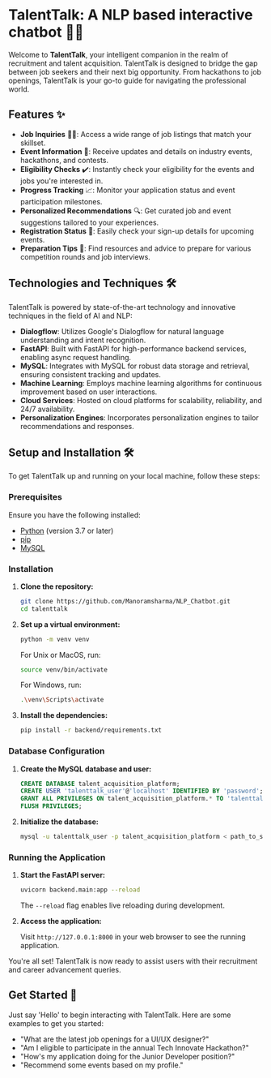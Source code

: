 # TalentTalk: A NLP based interactive chatbot 🤖💼

Welcome to **TalentTalk**, your intelligent companion in the realm of recruitment and talent acquisition. TalentTalk is designed to bridge the gap between job seekers and their next big opportunity. From hackathons to job openings, TalentTalk is your go-to guide for navigating the professional world.

## Features ✨

- **Job Inquiries** 🕵️‍♂️: Access a wide range of job listings that match your skillset.
- **Event Information** 📅: Receive updates and details on industry events, hackathons, and contests.
- **Eligibility Checks** ✔️: Instantly check your eligibility for the events and jobs you're interested in.
- **Progress Tracking** 📈: Monitor your application status and event participation milestones.
- **Personalized Recommendations** 🔍: Get curated job and event suggestions tailored to your experiences.
- **Registration Status** 📝: Easily check your sign-up details for upcoming events.
- **Preparation Tips** 📘: Find resources and advice to prepare for various competition rounds and job interviews.

## Technologies and Techniques 🛠️

TalentTalk is powered by state-of-the-art technology and innovative techniques in the field of AI and NLP:

- **Dialogflow**: Utilizes Google's Dialogflow for natural language understanding and intent recognition.
- **FastAPI**: Built with FastAPI for high-performance backend services, enabling async request handling.
- **MySQL**: Integrates with MySQL for robust data storage and retrieval, ensuring consistent tracking and updates.
- **Machine Learning**: Employs machine learning algorithms for continuous improvement based on user interactions.
- **Cloud Services**: Hosted on cloud platforms for scalability, reliability, and 24/7 availability.
- **Personalization Engines**: Incorporates personalization engines to tailor recommendations and responses.

## Setup and Installation 🛠️

To get TalentTalk up and running on your local machine, follow these steps:

### Prerequisites

Ensure you have the following installed:
- [Python](https://www.python.org/downloads/) (version 3.7 or later)
- [pip](https://pip.pypa.io/en/stable/installation/)
- [MySQL](https://dev.mysql.com/doc/mysql-installation-excerpt/5.7/en/)

### Installation

1. **Clone the repository:**
    ```bash
    git clone https://github.com/Manoramsharma/NLP_Chatbot.git
    cd talenttalk
    ```

2. **Set up a virtual environment:**
    ```bash
    python -m venv venv
    ```

    For Unix or MacOS, run:
    ```bash
    source venv/bin/activate
    ```

    For Windows, run:
    ```bash
    .\venv\Scripts\activate
    ```

3. **Install the dependencies:**
    ```bash
    pip install -r backend/requirements.txt
    ```

### Database Configuration

1. **Create the MySQL database and user:**
    ```sql
    CREATE DATABASE talent_acquisition_platform;
    CREATE USER 'talenttalk_user'@'localhost' IDENTIFIED BY 'password';
    GRANT ALL PRIVILEGES ON talent_acquisition_platform.* TO 'talenttalk_user'@'localhost';
    FLUSH PRIVILEGES;
    ```

2. **Initialize the database:**
    ```bash
    mysql -u talenttalk_user -p talent_acquisition_platform < path_to_sql_file.sql
    ```

### Running the Application

1. **Start the FastAPI server:**
    ```bash
    uvicorn backend.main:app --reload
    ```

    The `--reload` flag enables live reloading during development.

2. **Access the application:**

    Visit `http://127.0.0.1:8000` in your web browser to see the running application.

You're all set! TalentTalk is now ready to assist users with their recruitment and career advancement queries.

## Get Started 🚀

Just say 'Hello' to begin interacting with TalentTalk. Here are some examples to get you started:

- "What are the latest job openings for a UI/UX designer?"
- "Am I eligible to participate in the annual Tech Innovate Hackathon?"
- "How's my application doing for the Junior Developer position?"
- "Recommend some events based on my profile."
